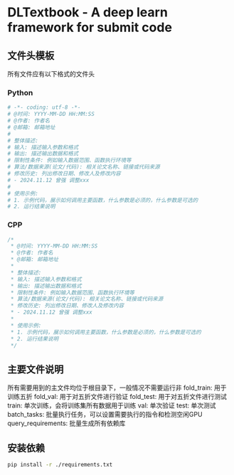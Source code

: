 # DLTextbook - A deep learn framework for submit code
## 

## 文件头模板
所有文件应有以下格式的文件头
### Python
```python
# -*- coding: utf-8 -*-
# @时间: YYYY-MM-DD HH:MM:SS
# @作者: 作者名
# @邮箱: 邮箱地址
#
# 整体描述:
# 输入: 描述输入参数和格式
# 输出: 描述输出数据和格式
# 限制性条件: 例如输入数据范围、函数执行环境等
# 算法/数据来源(论文/代码): 相关论文名称、链接或代码来源
# 修改历史: 列出修改日期、修改人及修改内容
# - 2024.11.12 曾强 调整xxx
#
# 使用示例:
# 1. 示例代码，展示如何调用主要函数，什么参数是必须的，什么参数是可选的
# 2. 运行结果说明
```
### CPP
```cpp
/*
 * @时间: YYYY-MM-DD HH:MM:SS
 * @作者: 作者名
 * @邮箱: 邮箱地址
 *
 * 整体描述:
 * 输入: 描述输入参数和格式
 * 输出: 描述输出数据和格式
 * 限制性条件: 例如输入数据范围、函数执行环境等
 * 算法/数据来源(论文/代码): 相关论文名称、链接或代码来源
 * 修改历史: 列出修改日期、修改人及修改内容
 * - 2024.11.12 曾强 调整xxx
 *
 * 使用示例:
 * 1. 示例代码，展示如何调用主要函数，什么参数是必须的，什么参数是可选的
 * 2. 运行结果说明
 */
```

## 主要文件说明
所有需要用到的主文件均位于根目录下，一般情况不需要运行非
fold_train: 用于训练五折
fold_val: 用于对五折文件进行验证
fold_test: 用于对五折文件进行测试
train: 单次训练，会将训练集所有数据用于训练
val: 单次验证
test: 单次测试
batch_tasks: 批量执行任务，可以设置需要执行的指令和检测空闲GPU
query_requirements: 批量生成所有依赖库

## 安装依赖
```bash
pip install -r ./requirements.txt
```